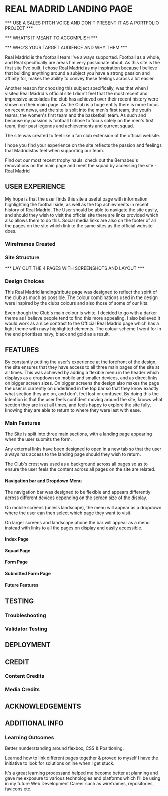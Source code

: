 # REAL MADRID LANDING PAGE

*** USE A SALES PITCH VOICE AND DON'T PRESENT IT AS A PORTFOLIO PROJECT ***

*** WHAT'S IT MEANT TO ACCOMPLISH ***

*** WHO'S YOUR TARGET AUDIENCE AND WHY THEM ***

Real Madrid is the football team I've always supported. Football as a whole, and Real specifically are areas I'm very passionate about. As this site is the first site I've built, I chose Real Madrid as my inspiration because I believe that building anything around a subject you have a strong passion and affinity for, makes the ability to convey these feelings across a lot easier.

Another reason for choosing this subject specifically, was that when I visited Real Madrid's official site I didn't feel that the most recent and impressive accolades the club has achieved over their recent history were shown on their main page. As the Club is a huge entity there is more focus on recent news, and the site is split into the men's first team, the youth teams, the women's first team and the basketball team. As such and because my passion is football I chose to focus solely on the men's first team, their past legends and achievements and current squad.

The site was created to feel like a fan club extension of the official website.

I hope you find your experience on the site reflects the passion and feelings that Madridistas feel when supporting our team.

Find out our most recent trophy hauls, check out the Bernabeu's renovations on the main page and meet the squad by accessing the site - [Real Madrid](https://j95ortiz.github.io/Real-Madrid-Portfolio-project-1/index.html)

## USER EXPERIENCE

My hope is that the user finds this site a useful page with information highlighting the football side, as well as the top achievments in recent history of Real Madrid. The User should be able to navigate the site easily, and should they wish to visit the official site there are links provided which also allows them to do this. Social media links are also on the footer of all the pages on the site which link to the same sites as the official website does.

### Wireframes Created

### Site Structure

*** LAY OUT THE 4 PAGES WITH SCREENSHOTS AND LAYOUT ***

### Design Choices

This Real Madrid landing/tribute page was designed to reflect the spirit of the club as much as possible. The colour combinations used in the design were inspired by the clubs colours and also those of some of our kits.

Even though the Club's main colour is white, I decided to go with a darker theme as I believe people tend to find this more appealing. I also believed it would work as a nice contrast to the Official Real Madrid page which has a light theme with navy highlighted elements. The colour scheme I went for in the end prioritises navy, black and gold as a result.

## FEATURES

By constantly putting the user's experience at the forefront of the design, the site ensures that they have access to all three main pages of the site at all times. This was achieved by adding a flexible menu in the header which displays as a dropdown on mobile and smaller devices, and as direct links on bigger screen sizes. On bigger screens the design also makes the page the user is currently on underlined in the top bar so that they know exactly what section they are on, and don't feel lost or confused. By doing this the intention is that the user feels confident moving around the site, knows what section they are in at all times, and feels happy to explore the site fully, knowing they are able to return to where they were last with ease. 

### Main Features

The Site is split into three main sections, with a landing page appearing when the user submits the form.

Any external links have been designed to open in a new tab so that the user always has access to the landing page should they wish to return.

The Club's crest was used as a background across all pages so as to ensure the user feels the content across all pages on the site are related.

#### Navigation bar and Dropdown Menu

The navigation bar was designed to be flexible and appears differently across different devices depending on the screen size of the display.

On mobile screens (unless landscape), the menu will appear as a dropdown where the user can then select which page they want to visit. 

On larger screens and landscape phone the bar will appear as a menu instead with links to all the pages on display and easily accessible. 

#### Index Page

#### Squad Page

#### Form Page

#### Submitted Form Page

#### Future Features

## TESTING

### Troubleshooting

### Validator Testing

## DEPLOYMENT

## CREDIT

### Content Credits

### Media Credits

## ACKNOWLEDGEMENTS

## ADDITIONAL INFO

### Learning Outcomes

Better nunderstanding around flexbox, CSS & Positioning.

Learned how to link different pages together & proved to myself I have the initiative to look for solutions online when I get stuck.

It's a great learning processand helped me become better at planning and gave me exposure to various technologies and platforms which I'll be using in my future Web Development Career such as wireframes, repositories, favicons etc.



